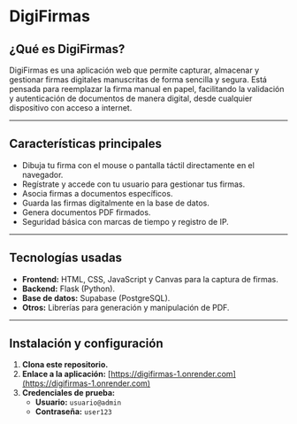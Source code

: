 # DigiFirmas

## ¿Qué es DigiFirmas?

DigiFirmas es una aplicación web que permite capturar, almacenar y gestionar firmas digitales manuscritas de forma sencilla y segura. Está pensada para reemplazar la firma manual en papel, facilitando la validación y autenticación de documentos de manera digital, desde cualquier dispositivo con acceso a internet.

---

## Características principales

- Dibuja tu firma con el mouse o pantalla táctil directamente en el navegador.
- Regístrate y accede con tu usuario para gestionar tus firmas.
- Asocia firmas a documentos específicos.
- Guarda las firmas digitalmente en la base de datos.
- Genera documentos PDF firmados.
- Seguridad básica con marcas de tiempo y registro de IP.

---

## Tecnologías usadas

-   **Frontend:** HTML, CSS, JavaScript y Canvas para la captura de firmas.
-   **Backend:** Flask (Python).
-   **Base de datos:** Supabase (PostgreSQL).
-   **Otros:** Librerías para generación y manipulación de PDF.

---

## Instalación y configuración

1.  **Clona este repositorio.**
2.  **Enlace a la aplicación:** [https://digifirmas-1.onrender.com](https://digifirmas-1.onrender.com)
3.  **Credenciales de prueba:**
    -   **Usuario:** `usuario@admin`
    -   **Contraseña:** `user123`
